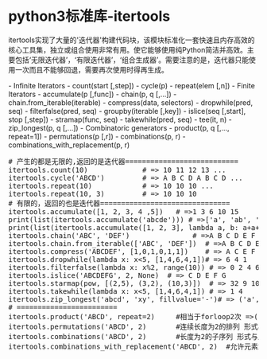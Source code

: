 # python3标准库-itertools
<p>itertools实现了大量的'迭代器'构建代码块，该模块标准化一套快速且内存高效的核心工具集，独立或组合使用非常有用。使它能够使用纯Python简洁并高效。主要包括‘无限迭代器’，‘有限迭代器’，‘组合生成器’。需要注意的是，迭代器只能使用一次而且不能够回退，需要再次使用时得再生成。</p>
- Infinite Iterators
	- count(start [,step])
	- cycle(p)
	- repeat(elem [,n])
- Finite Iterators
	- accumulate(p [,func])
	- chain(p, q [,...])
	- chain.from_iterable(iterable)
	- compress(data, selectors)
	- dropwhile(pred, seq)
	- filterfalse(pred, seq)
	- groupby(iterable [,key])
	- islice(seq [,start], stop [,step])
	- stramap(func, seq)
	- takewhile(pred, seq)
	- tee(it, n)
	- zip_longest(p, q [,...])
- Combinatoric generators
	- product(p, q [,..., repeat=1])
	- permutations(p [,r])
	- combinations(p, r)
	- combinations_with_replacement(p, r)

<pre>
# 产生的都是无限的,返回的是迭代器===========================
itertools.count(10)				# => 10 11 12 13 ...
itertools.cycle('ABCD')			# => A B C D A B C D ...
itertools.repeat(10)			# => 10 10 10 ...
itertools.repeat(10, 3)			# => 10 10 10
# 有限的，返回的也是迭代器===============================
itertools.accumulate([1, 2, 3, 4 ,5]) 	# =>1 3 6 10 15
print(list(itertools.accumulate('abcde'))) # =>['a', 'ab', 'abc', 'abcd', 'abcde']
print(list(itertools.accumulate([1, 2, 3], lambda a, b: a+a+b))))  # =>[1, 4, 11]
itertools.chain('ABC', 'DEF')				# =>A B C D E F
itertools.chain.from_iterable(['ABC', 'DEF'])  # =>A B C D E F
itertools.compress('ABCDEF', [1,0,1,0,1,1])    # => A C E F
itertools.dropwhile(lambda x: x<5, [1,4,6,4,1])# => 6 4 1
itertools.filterfalse(lambda x: x%2, range(10)) # => 0 2 4 6 8
itertools.islice('ABCDEFG', 2, None)  # => C D E F G
itertools.starmap(pow, [(2,5), (3,2), (10,3)])  # => 32 9 1000
itertools.takewhile(lambda x: x<5, [1,4,6,4,1]) # => 1 4
itertools.zip_longest('abcd', 'xy', fillvalue='-')# => ('a', 'x'), ('b', 'y'), ('c', '-'), ('d', '-')
# ========================
itertools.product('ABCD', repeat=2)	 	#相当于forloop2次 =>('A', 'A'),('A', 'B'), ('A', 'C'),('A', 'D'),('B', 'A'), ('B', 'B'), ('B', 'C'), ('B', 'D'), ('C', 'A'), ('C', 'B'), ('C', 'C'), ('C', 'D'), ('D', 'A'),('D', 'B'), ('D', 'C'),('D', 'D')
itertools.permutations('ABCD', 2)	 	#连续长度为2的排列 形式与上=>AB AC AD BA BC BD CA CB CD DA DB DC
itertools.combinations('ABCD', 2)	 	#长度为2的子序列 形式与上=>AB AC AD BC BD CD
itertools.combinations_with_replacement('ABCD', 2)  #允许元素重复 形式与上=>AA AB AC AD BB BC BD CC CD DD
</pre>